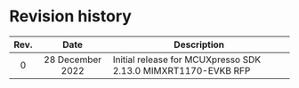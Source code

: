 # Revision history

|Rev.|Date|Description|
|:--:|:--:|-----------|
|0|28 December 2022|Initial release for MCUXpresso SDK 2.13.0 MIMXRT1170-EVKB RFP|


